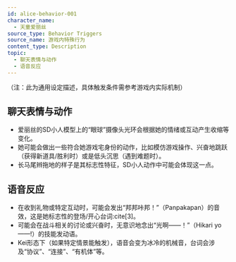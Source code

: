 ```yaml
---
id: alice-behavior-001
character_name:
  - 天童爱丽丝
source_type: Behavior Triggers
source_name: 游戏内特殊行为
content_type: Description
topic:
  - 聊天表情与动作
  - 语音反应
---
```

（注：此为通用设定描述，具体触发条件需参考游戏内实际机制）
## 聊天表情与动作
*  爱丽丝的SD小人模型上的“眼球”摄像头光环会根据她的情绪或互动产生收缩等变化。
*  她可能会做出一些符合她游戏宅身份的动作，比如模仿游戏操作、兴奋地跳跃（获得新道具/胜利时）或是低头沉思（遇到难题时）。
*  长马尾辫拖地的样子是其标志性特征，SD小人动作中可能会体现这一点。

## 语音反应
*  在收到礼物或特定互动时，可能会发出“邦邦咔邦！”（Panpakapan）的音效，这是她标志性的登场/开心台词:cite[3]。
*  可能会在战斗相关的讨论或兴奋时，无意识地念出“光啊——！”（Hikari yo——!）的技能发动语。
*   Kei形态下（如果特定情景能触发），语音会变为冰冷的机械音，台词会涉及“协议”、“连接”、“有机体”等。